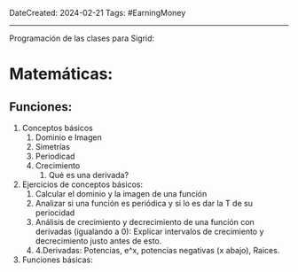 DateCreated: 2024-02-21
Tags: #EarningMoney

---
Programación de las clases para Sigrid: 
# Matemáticas:
## Funciones: 
1. Conceptos básicos
	1. Dominio e Imagen 
	2. Simetrías 
	3. Periodicad
	4. Crecimiento 
		1. Qué es una derivada?
2. Ejercicios de conceptos básicos:
	1. Calcular el dominio y la imagen de una función
	2. Analizar si una función es periódica y si lo es dar la T de su periocidad
	3. Análisis de crecimiento y decrecimiento de una función con derivadas (igualando a 0): Explicar intervalos de crecimiento y decrecimiento justo antes de esto. 
	4. 4.Derivadas: Potencias, e^x, potencias negativas (x abajo), Raices.
3. Funciones básicas: 
